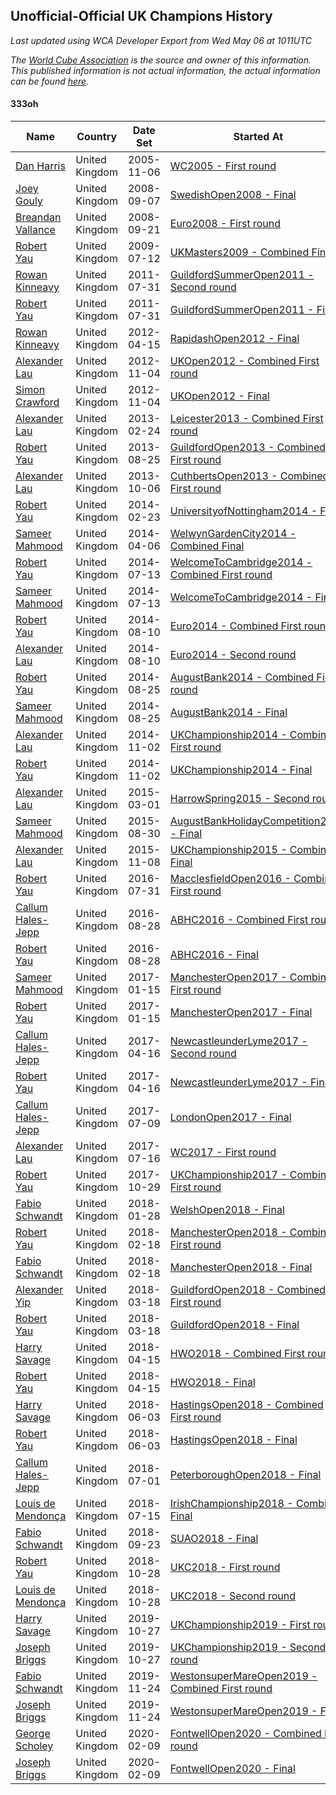 ## Unofficial-Official UK Champions History

*Last updated using WCA Developer Export from Wed May 06 at 1011UTC*

*The [World Cube Association](https://www.worldcubeassociation.org) is the source and owner of this information. This published information is not actual information, the actual information can be found [here](https://www.worldcubeassociation.org/results).*

#### 333oh

|Name|Country|Date Set|Started At|Ended At|Days Held|  
|--|--|--|--|--|--|  
|[Dan Harris](https://www.worldcubeassociation.org/persons/2003HARR01)|United Kingdom|2005-11-06|[WC2005 - First round](https://www.worldcubeassociation.org/competitions/WC2005/results/all#e333oh_1)|1 year after [GermanOpen2007](https://www.worldcubeassociation.org/competitions/GermanOpen2007/results/all#e333oh_c)|905|  
|[Joey Gouly](https://www.worldcubeassociation.org/persons/2007GOUL01)|United Kingdom|2008-09-07|[SwedishOpen2008 - Final](https://www.worldcubeassociation.org/competitions/SwedishOpen2008/results/all#e333oh_f)|[Euro2008 - First round](https://www.worldcubeassociation.org/competitions/Euro2008/results/all#e333oh_1)|14|  
|[Breandan Vallance](https://www.worldcubeassociation.org/persons/2007VALL01)|United Kingdom|2008-09-21|[Euro2008 - First round](https://www.worldcubeassociation.org/competitions/Euro2008/results/all#e333oh_1)|[UKMasters2009 - Combined Final](https://www.worldcubeassociation.org/competitions/UKMasters2009/results/all#e333oh_c)|294|  
|[Robert Yau](https://www.worldcubeassociation.org/persons/2009YAUR01)|United Kingdom|2009-07-12|[UKMasters2009 - Combined Final](https://www.worldcubeassociation.org/competitions/UKMasters2009/results/all#e333oh_c)|[GuildfordSummerOpen2011 - Second round](https://www.worldcubeassociation.org/competitions/GuildfordSummerOpen2011/results/all#e333oh_2)|749|  
|[Rowan Kinneavy](https://www.worldcubeassociation.org/persons/2008KINN01)|United Kingdom|2011-07-31|[GuildfordSummerOpen2011 - Second round](https://www.worldcubeassociation.org/competitions/GuildfordSummerOpen2011/results/all#e333oh_2)|[GuildfordSummerOpen2011 - Final](https://www.worldcubeassociation.org/competitions/GuildfordSummerOpen2011/results/all#e333oh_f)|0|  
|[Robert Yau](https://www.worldcubeassociation.org/persons/2009YAUR01)|United Kingdom|2011-07-31|[GuildfordSummerOpen2011 - Final](https://www.worldcubeassociation.org/competitions/GuildfordSummerOpen2011/results/all#e333oh_f)|[RapidashOpen2012 - Final](https://www.worldcubeassociation.org/competitions/RapidashOpen2012/results/all#e333oh_f)|259|  
|[Rowan Kinneavy](https://www.worldcubeassociation.org/persons/2008KINN01)|United Kingdom|2012-04-15|[RapidashOpen2012 - Final](https://www.worldcubeassociation.org/competitions/RapidashOpen2012/results/all#e333oh_f)|[UKOpen2012 - Combined First round](https://www.worldcubeassociation.org/competitions/UKOpen2012/results/all#e333oh_d)|203|  
|[Alexander Lau](https://www.worldcubeassociation.org/persons/2011LAUA01)|United Kingdom|2012-11-04|[UKOpen2012 - Combined First round](https://www.worldcubeassociation.org/competitions/UKOpen2012/results/all#e333oh_d)|[UKOpen2012 - Final](https://www.worldcubeassociation.org/competitions/UKOpen2012/results/all#e333oh_f)|0|  
|[Simon Crawford](https://www.worldcubeassociation.org/persons/2008CRAW01)|United Kingdom|2012-11-04|[UKOpen2012 - Final](https://www.worldcubeassociation.org/competitions/UKOpen2012/results/all#e333oh_f)|[Leicester2013 - Combined First round](https://www.worldcubeassociation.org/competitions/Leicester2013/results/all#e333oh_d)|112|  
|[Alexander Lau](https://www.worldcubeassociation.org/persons/2011LAUA01)|United Kingdom|2013-02-24|[Leicester2013 - Combined First round](https://www.worldcubeassociation.org/competitions/Leicester2013/results/all#e333oh_d)|[GuildfordOpen2013 - Combined First round](https://www.worldcubeassociation.org/competitions/GuildfordOpen2013/results/all#e333oh_d)|182|  
|[Robert Yau](https://www.worldcubeassociation.org/persons/2009YAUR01)|United Kingdom|2013-08-25|[GuildfordOpen2013 - Combined First round](https://www.worldcubeassociation.org/competitions/GuildfordOpen2013/results/all#e333oh_d)|[CuthbertsOpen2013 - Combined First round](https://www.worldcubeassociation.org/competitions/CuthbertsOpen2013/results/all#e333oh_d)|42|  
|[Alexander Lau](https://www.worldcubeassociation.org/persons/2011LAUA01)|United Kingdom|2013-10-06|[CuthbertsOpen2013 - Combined First round](https://www.worldcubeassociation.org/competitions/CuthbertsOpen2013/results/all#e333oh_d)|[UniversityofNottingham2014 - Final](https://www.worldcubeassociation.org/competitions/UniversityofNottingham2014/results/all#e333oh_f)|140|  
|[Robert Yau](https://www.worldcubeassociation.org/persons/2009YAUR01)|United Kingdom|2014-02-23|[UniversityofNottingham2014 - Final](https://www.worldcubeassociation.org/competitions/UniversityofNottingham2014/results/all#e333oh_f)|[WelwynGardenCity2014 - Combined Final](https://www.worldcubeassociation.org/competitions/WelwynGardenCity2014/results/all#e333oh_c)|42|  
|[Sameer Mahmood](https://www.worldcubeassociation.org/persons/2013MAHM02)|United Kingdom|2014-04-06|[WelwynGardenCity2014 - Combined Final](https://www.worldcubeassociation.org/competitions/WelwynGardenCity2014/results/all#e333oh_c)|[WelcomeToCambridge2014 - Combined First round](https://www.worldcubeassociation.org/competitions/WelcomeToCambridge2014/results/all#e333oh_d)|98|  
|[Robert Yau](https://www.worldcubeassociation.org/persons/2009YAUR01)|United Kingdom|2014-07-13|[WelcomeToCambridge2014 - Combined First round](https://www.worldcubeassociation.org/competitions/WelcomeToCambridge2014/results/all#e333oh_d)|[WelcomeToCambridge2014 - Final](https://www.worldcubeassociation.org/competitions/WelcomeToCambridge2014/results/all#e333oh_f)|0|  
|[Sameer Mahmood](https://www.worldcubeassociation.org/persons/2013MAHM02)|United Kingdom|2014-07-13|[WelcomeToCambridge2014 - Final](https://www.worldcubeassociation.org/competitions/WelcomeToCambridge2014/results/all#e333oh_f)|[Euro2014 - Combined First round](https://www.worldcubeassociation.org/competitions/Euro2014/results/all#e333oh_d)|28|  
|[Robert Yau](https://www.worldcubeassociation.org/persons/2009YAUR01)|United Kingdom|2014-08-10|[Euro2014 - Combined First round](https://www.worldcubeassociation.org/competitions/Euro2014/results/all#e333oh_d)|[Euro2014 - Second round](https://www.worldcubeassociation.org/competitions/Euro2014/results/all#e333oh_2)|0|  
|[Alexander Lau](https://www.worldcubeassociation.org/persons/2011LAUA01)|United Kingdom|2014-08-10|[Euro2014 - Second round](https://www.worldcubeassociation.org/competitions/Euro2014/results/all#e333oh_2)|[AugustBank2014 - Combined First round](https://www.worldcubeassociation.org/competitions/AugustBank2014/results/all#e333oh_d)|15|  
|[Robert Yau](https://www.worldcubeassociation.org/persons/2009YAUR01)|United Kingdom|2014-08-25|[AugustBank2014 - Combined First round](https://www.worldcubeassociation.org/competitions/AugustBank2014/results/all#e333oh_d)|[AugustBank2014 - Final](https://www.worldcubeassociation.org/competitions/AugustBank2014/results/all#e333oh_f)|0|  
|[Sameer Mahmood](https://www.worldcubeassociation.org/persons/2013MAHM02)|United Kingdom|2014-08-25|[AugustBank2014 - Final](https://www.worldcubeassociation.org/competitions/AugustBank2014/results/all#e333oh_f)|[UKChampionship2014 - Combined First round](https://www.worldcubeassociation.org/competitions/UKChampionship2014/results/all#e333oh_d)|69|  
|[Alexander Lau](https://www.worldcubeassociation.org/persons/2011LAUA01)|United Kingdom|2014-11-02|[UKChampionship2014 - Combined First round](https://www.worldcubeassociation.org/competitions/UKChampionship2014/results/all#e333oh_d)|[UKChampionship2014 - Final](https://www.worldcubeassociation.org/competitions/UKChampionship2014/results/all#e333oh_f)|0|  
|[Robert Yau](https://www.worldcubeassociation.org/persons/2009YAUR01)|United Kingdom|2014-11-02|[UKChampionship2014 - Final](https://www.worldcubeassociation.org/competitions/UKChampionship2014/results/all#e333oh_f)|[HarrowSpring2015 - Second round](https://www.worldcubeassociation.org/competitions/HarrowSpring2015/results/all#e333oh_2)|119|  
|[Alexander Lau](https://www.worldcubeassociation.org/persons/2011LAUA01)|United Kingdom|2015-03-01|[HarrowSpring2015 - Second round](https://www.worldcubeassociation.org/competitions/HarrowSpring2015/results/all#e333oh_2)|[AugustBankHolidayCompetition2015 - Final](https://www.worldcubeassociation.org/competitions/AugustBankHolidayCompetition2015/results/all#e333oh_f)|182|  
|[Sameer Mahmood](https://www.worldcubeassociation.org/persons/2013MAHM02)|United Kingdom|2015-08-30|[AugustBankHolidayCompetition2015 - Final](https://www.worldcubeassociation.org/competitions/AugustBankHolidayCompetition2015/results/all#e333oh_f)|[UKChampionship2015 - Combined Final](https://www.worldcubeassociation.org/competitions/UKChampionship2015/results/all#e333oh_c)|70|  
|[Alexander Lau](https://www.worldcubeassociation.org/persons/2011LAUA01)|United Kingdom|2015-11-08|[UKChampionship2015 - Combined Final](https://www.worldcubeassociation.org/competitions/UKChampionship2015/results/all#e333oh_c)|[MacclesfieldOpen2016 - Combined First round](https://www.worldcubeassociation.org/competitions/MacclesfieldOpen2016/results/all#e333oh_d)|266|  
|[Robert Yau](https://www.worldcubeassociation.org/persons/2009YAUR01)|United Kingdom|2016-07-31|[MacclesfieldOpen2016 - Combined First round](https://www.worldcubeassociation.org/competitions/MacclesfieldOpen2016/results/all#e333oh_d)|[ABHC2016 - Combined First round](https://www.worldcubeassociation.org/competitions/ABHC2016/results/all#e333oh_d)|28|  
|[Callum Hales-Jepp](https://www.worldcubeassociation.org/persons/2012HALE01)|United Kingdom|2016-08-28|[ABHC2016 - Combined First round](https://www.worldcubeassociation.org/competitions/ABHC2016/results/all#e333oh_d)|[ABHC2016 - Final](https://www.worldcubeassociation.org/competitions/ABHC2016/results/all#e333oh_f)|0|  
|[Robert Yau](https://www.worldcubeassociation.org/persons/2009YAUR01)|United Kingdom|2016-08-28|[ABHC2016 - Final](https://www.worldcubeassociation.org/competitions/ABHC2016/results/all#e333oh_f)|[ManchesterOpen2017 - Combined First round](https://www.worldcubeassociation.org/competitions/ManchesterOpen2017/results/all#e333oh_d)|140|  
|[Sameer Mahmood](https://www.worldcubeassociation.org/persons/2013MAHM02)|United Kingdom|2017-01-15|[ManchesterOpen2017 - Combined First round](https://www.worldcubeassociation.org/competitions/ManchesterOpen2017/results/all#e333oh_d)|[ManchesterOpen2017 - Final](https://www.worldcubeassociation.org/competitions/ManchesterOpen2017/results/all#e333oh_f)|0|  
|[Robert Yau](https://www.worldcubeassociation.org/persons/2009YAUR01)|United Kingdom|2017-01-15|[ManchesterOpen2017 - Final](https://www.worldcubeassociation.org/competitions/ManchesterOpen2017/results/all#e333oh_f)|[NewcastleunderLyme2017 - Second round](https://www.worldcubeassociation.org/competitions/NewcastleunderLyme2017/results/all#e333oh_2)|91|  
|[Callum Hales-Jepp](https://www.worldcubeassociation.org/persons/2012HALE01)|United Kingdom|2017-04-16|[NewcastleunderLyme2017 - Second round](https://www.worldcubeassociation.org/competitions/NewcastleunderLyme2017/results/all#e333oh_2)|[NewcastleunderLyme2017 - Final](https://www.worldcubeassociation.org/competitions/NewcastleunderLyme2017/results/all#e333oh_f)|0|  
|[Robert Yau](https://www.worldcubeassociation.org/persons/2009YAUR01)|United Kingdom|2017-04-16|[NewcastleunderLyme2017 - Final](https://www.worldcubeassociation.org/competitions/NewcastleunderLyme2017/results/all#e333oh_f)|[LondonOpen2017 - Final](https://www.worldcubeassociation.org/competitions/LondonOpen2017/results/all#e333oh_f)|84|  
|[Callum Hales-Jepp](https://www.worldcubeassociation.org/persons/2012HALE01)|United Kingdom|2017-07-09|[LondonOpen2017 - Final](https://www.worldcubeassociation.org/competitions/LondonOpen2017/results/all#e333oh_f)|[WC2017 - First round](https://www.worldcubeassociation.org/competitions/WC2017/results/all#e333oh_1)|7|  
|[Alexander Lau](https://www.worldcubeassociation.org/persons/2011LAUA01)|United Kingdom|2017-07-16|[WC2017 - First round](https://www.worldcubeassociation.org/competitions/WC2017/results/all#e333oh_1)|[UKChampionship2017 - Combined First round](https://www.worldcubeassociation.org/competitions/UKChampionship2017/results/all#e333oh_d)|105|  
|[Robert Yau](https://www.worldcubeassociation.org/persons/2009YAUR01)|United Kingdom|2017-10-29|[UKChampionship2017 - Combined First round](https://www.worldcubeassociation.org/competitions/UKChampionship2017/results/all#e333oh_d)|[WelshOpen2018 - Final](https://www.worldcubeassociation.org/competitions/WelshOpen2018/results/all#e333oh_f)|91|  
|[Fabio Schwandt](https://www.worldcubeassociation.org/persons/2014SCHW02)|United Kingdom|2018-01-28|[WelshOpen2018 - Final](https://www.worldcubeassociation.org/competitions/WelshOpen2018/results/all#e333oh_f)|[ManchesterOpen2018 - Combined First round](https://www.worldcubeassociation.org/competitions/ManchesterOpen2018/results/all#e333oh_d)|21|  
|[Robert Yau](https://www.worldcubeassociation.org/persons/2009YAUR01)|United Kingdom|2018-02-18|[ManchesterOpen2018 - Combined First round](https://www.worldcubeassociation.org/competitions/ManchesterOpen2018/results/all#e333oh_d)|[ManchesterOpen2018 - Final](https://www.worldcubeassociation.org/competitions/ManchesterOpen2018/results/all#e333oh_f)|0|  
|[Fabio Schwandt](https://www.worldcubeassociation.org/persons/2014SCHW02)|United Kingdom|2018-02-18|[ManchesterOpen2018 - Final](https://www.worldcubeassociation.org/competitions/ManchesterOpen2018/results/all#e333oh_f)|[GuildfordOpen2018 - Combined First round](https://www.worldcubeassociation.org/competitions/GuildfordOpen2018/results/all#e333oh_d)|28|  
|[Alexander Yip](https://www.worldcubeassociation.org/persons/2015YIPA01)|United Kingdom|2018-03-18|[GuildfordOpen2018 - Combined First round](https://www.worldcubeassociation.org/competitions/GuildfordOpen2018/results/all#e333oh_d)|[GuildfordOpen2018 - Final](https://www.worldcubeassociation.org/competitions/GuildfordOpen2018/results/all#e333oh_f)|0|  
|[Robert Yau](https://www.worldcubeassociation.org/persons/2009YAUR01)|United Kingdom|2018-03-18|[GuildfordOpen2018 - Final](https://www.worldcubeassociation.org/competitions/GuildfordOpen2018/results/all#e333oh_f)|[HWO2018 - Combined First round](https://www.worldcubeassociation.org/competitions/HWO2018/results/all#e333oh_d)|28|  
|[Harry Savage](https://www.worldcubeassociation.org/persons/2013SAVA01)|United Kingdom|2018-04-15|[HWO2018 - Combined First round](https://www.worldcubeassociation.org/competitions/HWO2018/results/all#e333oh_d)|[HWO2018 - Final](https://www.worldcubeassociation.org/competitions/HWO2018/results/all#e333oh_f)|0|  
|[Robert Yau](https://www.worldcubeassociation.org/persons/2009YAUR01)|United Kingdom|2018-04-15|[HWO2018 - Final](https://www.worldcubeassociation.org/competitions/HWO2018/results/all#e333oh_f)|[HastingsOpen2018 - Combined First round](https://www.worldcubeassociation.org/competitions/HastingsOpen2018/results/all#e333oh_d)|49|  
|[Harry Savage](https://www.worldcubeassociation.org/persons/2013SAVA01)|United Kingdom|2018-06-03|[HastingsOpen2018 - Combined First round](https://www.worldcubeassociation.org/competitions/HastingsOpen2018/results/all#e333oh_d)|[HastingsOpen2018 - Final](https://www.worldcubeassociation.org/competitions/HastingsOpen2018/results/all#e333oh_f)|0|  
|[Robert Yau](https://www.worldcubeassociation.org/persons/2009YAUR01)|United Kingdom|2018-06-03|[HastingsOpen2018 - Final](https://www.worldcubeassociation.org/competitions/HastingsOpen2018/results/all#e333oh_f)|[PeterboroughOpen2018 - Final](https://www.worldcubeassociation.org/competitions/PeterboroughOpen2018/results/all#e333oh_f)|28|  
|[Callum Hales-Jepp](https://www.worldcubeassociation.org/persons/2012HALE01)|United Kingdom|2018-07-01|[PeterboroughOpen2018 - Final](https://www.worldcubeassociation.org/competitions/PeterboroughOpen2018/results/all#e333oh_f)|[IrishChampionship2018 - Combined Final](https://www.worldcubeassociation.org/competitions/IrishChampionship2018/results/all#e333oh_c)|14|  
|[Louis de Mendonça](https://www.worldcubeassociation.org/persons/2013MEND03)|United Kingdom|2018-07-15|[IrishChampionship2018 - Combined Final](https://www.worldcubeassociation.org/competitions/IrishChampionship2018/results/all#e333oh_c)|[SUAO2018 - Final](https://www.worldcubeassociation.org/competitions/SUAO2018/results/all#e333oh_f)|70|  
|[Fabio Schwandt](https://www.worldcubeassociation.org/persons/2014SCHW02)|United Kingdom|2018-09-23|[SUAO2018 - Final](https://www.worldcubeassociation.org/competitions/SUAO2018/results/all#e333oh_f)|[UKC2018 - First round](https://www.worldcubeassociation.org/competitions/UKC2018/results/all#e333oh_1)|35|  
|[Robert Yau](https://www.worldcubeassociation.org/persons/2009YAUR01)|United Kingdom|2018-10-28|[UKC2018 - First round](https://www.worldcubeassociation.org/competitions/UKC2018/results/all#e333oh_1)|[UKC2018 - Second round](https://www.worldcubeassociation.org/competitions/UKC2018/results/all#e333oh_2)|0|  
|[Louis de Mendonça](https://www.worldcubeassociation.org/persons/2013MEND03)|United Kingdom|2018-10-28|[UKC2018 - Second round](https://www.worldcubeassociation.org/competitions/UKC2018/results/all#e333oh_2)|[UKChampionship2019 - First round](https://www.worldcubeassociation.org/competitions/UKChampionship2019/results/all#e333oh_1)|364|  
|[Harry Savage](https://www.worldcubeassociation.org/persons/2013SAVA01)|United Kingdom|2019-10-27|[UKChampionship2019 - First round](https://www.worldcubeassociation.org/competitions/UKChampionship2019/results/all#e333oh_1)|[UKChampionship2019 - Second round](https://www.worldcubeassociation.org/competitions/UKChampionship2019/results/all#e333oh_2)|0|  
|[Joseph Briggs](https://www.worldcubeassociation.org/persons/2017BRIG03)|United Kingdom|2019-10-27|[UKChampionship2019 - Second round](https://www.worldcubeassociation.org/competitions/UKChampionship2019/results/all#e333oh_2)|[WestonsuperMareOpen2019 - Combined First round](https://www.worldcubeassociation.org/competitions/WestonsuperMareOpen2019/results/all#e333oh_d)|28|  
|[Fabio Schwandt](https://www.worldcubeassociation.org/persons/2014SCHW02)|United Kingdom|2019-11-24|[WestonsuperMareOpen2019 - Combined First round](https://www.worldcubeassociation.org/competitions/WestonsuperMareOpen2019/results/all#e333oh_d)|[WestonsuperMareOpen2019 - Final](https://www.worldcubeassociation.org/competitions/WestonsuperMareOpen2019/results/all#e333oh_f)|0|  
|[Joseph Briggs](https://www.worldcubeassociation.org/persons/2017BRIG03)|United Kingdom|2019-11-24|[WestonsuperMareOpen2019 - Final](https://www.worldcubeassociation.org/competitions/WestonsuperMareOpen2019/results/all#e333oh_f)|[FontwellOpen2020 - Combined First round](https://www.worldcubeassociation.org/competitions/FontwellOpen2020/results/all#e333oh_d)|77|  
|[George Scholey](https://www.worldcubeassociation.org/persons/2015SCHO05)|United Kingdom|2020-02-09|[FontwellOpen2020 - Combined First round](https://www.worldcubeassociation.org/competitions/FontwellOpen2020/results/all#e333oh_d)|[FontwellOpen2020 - Final](https://www.worldcubeassociation.org/competitions/FontwellOpen2020/results/all#e333oh_f)|0|  
|[Joseph Briggs](https://www.worldcubeassociation.org/persons/2017BRIG03)|United Kingdom|2020-02-09|[FontwellOpen2020 - Final](https://www.worldcubeassociation.org/competitions/FontwellOpen2020/results/all#e333oh_f)|Ongoing|87|  

